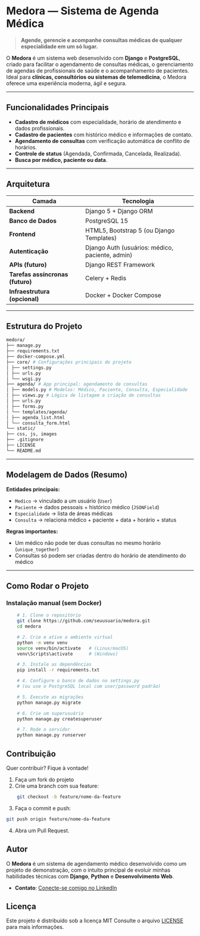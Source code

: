 # Medora — Sistema de Agenda Médica

> **Agende, gerencie e acompanhe consultas médicas de qualquer especialidade em 
um só lugar.**

O **Medora** é um sistema web desenvolvido com **Django** e **PostgreSQL**, 
criado para facilitar o agendamento de consultas médicas, o gerenciamento de 
agendas de profissionais de saúde e o acompanhamento de pacientes.  
Ideal para **clínicas, consultórios ou sistemas de telemedicina**, o Medora 
oferece uma experiência moderna, ágil e segura.

---

## Funcionalidades Principais

- **Cadastro de médicos** com especialidade, horário de atendimento e dados 
profissionais.  
- **Cadastro de pacientes** com histórico médico e informações de contato.  
- **Agendamento de consultas** com verificação automática de conflito de 
horários.  
- **Controle de status** (Agendada, Confirmada, Cancelada, Realizada).  
- **Busca por médico, paciente ou data**.  

---

## Arquitetura

| Camada | Tecnologia |
|---------|-------------|
| **Backend** | Django 5 + Django ORM |
| **Banco de Dados** | PostgreSQL 15 |
| **Frontend** | HTML5, Bootstrap 5 (ou Django Templates) |
| **Autenticação** | Django Auth (usuários: médico, paciente, admin) |
| **APIs (futuro)** | Django REST Framework |
| **Tarefas assíncronas (futuro)** | Celery + Redis |
| **Infraestrutura (opcional)** | Docker + Docker Compose |

---

## Estrutura do Projeto

```bash
medora/
├── manage.py
├── requirements.txt
├── docker-compose.yml
├── core/ # Configurações principais do projeto
│ ├── settings.py
│ ├── urls.py
│ └── wsgi.py
├── agenda/ # App principal: agendamento de consultas
│ ├── models.py # Modelos: Médico, Paciente, Consulta, Especialidade
│ ├── views.py # Lógica de listagem e criação de consultas
│ ├── urls.py
│ ├── forms.py
│ └── templates/agenda/
│ ├── agenda_list.html
│ └── consulta_form.html
└── static/
├── css, js, images
├── .gitignore
├── LICENSE
└── README.md

```

---

## Modelagem de Dados (Resumo)

**Entidades principais:**
- `Medico` → vinculado a um usuário (`User`)
- `Paciente` → dados pessoais + histórico médico (`JSONField`)
- `Especialidade` → lista de áreas médicas
- `Consulta` → relaciona médico + paciente + data + horário + status

**Regras importantes:**
- Um médico não pode ter duas consultas no mesmo horário (`unique_together`)
- Consultas só podem ser criadas dentro do horário de atendimento do médico

---

## Como Rodar o Projeto

### Instalação manual (sem Docker)

```bash
    # 1. Clone o repositório
    git clone https://github.com/seuusuario/medora.git
    cd medora

    # 2. Crie e ative o ambiente virtual
    python -m venv venv
    source venv/bin/activate   # (Linux/macOS)
    venv\Scripts\activate      # (Windows)

    # 3. Instale as dependências
    pip install -r requirements.txt

    # 4. Configure o banco de dados no settings.py
    # (ou use o PostgreSQL local com user/password padrão)

    # 5. Execute as migrações
    python manage.py migrate

    # 6. Crie um superusuário
    python manage.py createsuperuser

    # 7. Rode o servidor
    python manage.py runserver
```

## Contribuição

Quer contribuir? Fique à vontade!

1. Faça um fork do projeto
2. Crie uma branch com sua feature:
```bash
    git checkout -b feature/nome-da-feature
```

3. Faça o commit e push:
```bash
git push origin feature/nome-da-feature
```

4. Abra um Pull Request.

## Autor

O **Medora** é um sistema de agendamento médico desenvolvido como um projeto de 
demonstração, com o intuito principal de evoluir minhas habilidades técnicas 
com **Django**, **Python** e **Desenvolvimento Web**.

- **Contato**: [Conecte-se comigo no LinkedIn](https://www.linkedin.com/in/maria-natalia-cardim/)

## Licença

Este projeto é distribuído sob a licença MIT
Consulte o arquivo [LICENSE](LICENSE) para mais informações.
